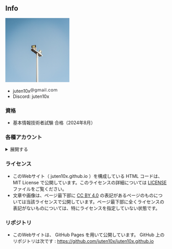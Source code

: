 ## Info

<a href="../light_white.jpg" data-lightbox="icon"><img src="../light_white.jpg" width="200px"></a>

* juten10x<img src="../blog/pile_of_images/IMG_3635.jpeg" width="85">
* Discord: juten10x

### 資格
* 基本情報技術者試験 合格（2024年8月）

### 各種アカウント
<details>

<summary>展開する</summary>

<ul>
  <li>GitHub: <a href="https://github.com/juten10x">juten10x</a></li>
  <li>AtCoder: <a href="https://atcoder.jp/users/juten10x">juten10x</a></li>
  <li>Codeforces: <a href="https://codeforces.com/profile/Juten10x">Juten10x</a></li>
  <li>Wikipedia: <a href="https://ja.wikipedia.org/wiki/?curid=4687335">Juten</a></li>
  <li>Scrapbox: <a href="https://scrapbox.io/juten10x/">juten10x</a></li>
  <li>Bluesky: <a href="https://bsky.app/profile/juten10x.bsky.social">juten10x</a></li>
  <li>Instagram: <a href="https://www.instagram.com/juten10x">juten10x</a></li>
  <li>YouTube: <a href="https://www.youtube.com/@juten10x">juten10x</a></li>
  <li>niconico: <a href="https://www.nicovideo.jp/user/125236633">juten10x</a></li>
  <li>Vimeo: <a href="https://vimeo.com/juten10x">juten10x</a></li>
  <li>Misskey競プロ鯖: <a href="https://misskey.kyoupro.com/@Juten10x">juten10x</a></li>
  <li>cluster: <a href="https://cluster.mu/u/10x">juten10x</a></li>
  <li>VRChat: <a href="https://vrchat.com/home/user/usr_e18448f7-885a-4a0e-b6eb-ccf243c25a5e">juten10x</a></li>
  ---
  <li>AOJ: <a href="https://judge.u-aizu.ac.jp/onlinejudge/user.jsp?id=juten10x">juten10x</a></li>
  <li>QCoder: <a href="https://www.qcoder.jp/ja/users/juten10x">juten10x</a></li>
  <li>CodeChef: <a href="https://www.codechef.com/users/juten10x">juten10x</a></li>
  <li>TLX: <a href="https://tlx.toki.id/profiles/juten10x">juten10x</a></li>
  <li>OMC: <a href="https://onlinemathcontest.com/users/juten10x">juten10x</a></li>
  <li>AlpacaHack: <a href="https://alpacahack.com/users/juten10x">juten10x</a></li>
  <li>Mastodon: <a href="https://mstdn.jp/@juten10x">juten10x</a></li>
  <li>SoundCloud: <a href="https://soundcloud.com/juten10x">juten10x</a></li>
  <li>Steam: <a href="https://steamcommunity.com/id/juten10x/">juten10x</a></li>
  <li>note: <a href="https://note.com/juten10x">juten10x</a></li>
  <li>Gravatar: <a href="https://gravatar.com/juten10x">juten10x</a></li>
  <li>Misskey.design: <a href="https://misskey.design/@Juten10x">juten10x</a></li>
  <li>Reddit: <a href="https://reddit.com/user/_juten10x">_juten10x</a></li>
  <li>Qiita: <a href="https://qiita.com/juten10x">juten10x</a></li>
  <li>Muuseo: <a href="https://muuseo.com/juten10x/owner">juten10x</a></li>
  <li>Xfolio: <a href="https://xfolio.jp/users/THkWP3ukzRzn">juten10x</a></li>
  <li>Hatena Blog: <a href="https://juten10x.hatenablog.com">juten10x</a></li>
  <li>X: <a href="https://x.com/juten10x">juten10x</a></li>
</ul>

</details>

### ライセンス
* このWebサイト（ juten10x.github.io ）を構成している HTML コードは、 MIT License で公開しています。このライセンスの詳細については [LICENSE](https://github.com/juten10x/juten10x.github.io/blob/main/LICENSE) ファイルをご覧ください。
* 文章や画像は、ページ最下部に [CC BY 4.0](https://creativecommons.org/licenses/by/4.0/) の表記があるページのものについては当該ライセンスで公開しています。ページ最下部に全くライセンスの表記がないものについては、特にライセンスを指定していない状態です。

### リポジトリ
* このWebサイトは、 GitHub Pages を用いて公開しています。 GitHub 上のリポジトリは次です : https://github.com/juten10x/juten10x.github.io
